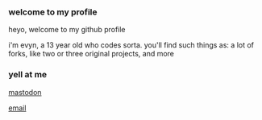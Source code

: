 ### welcome to my profile

heyo, welcome to my github profile 

i'm evyn, a 13 year old who codes sorta. you'll find such things as: a lot of forks, like two or three original projects, and more


### yell at me

[mastodon](https://mas.to/evynhh)

[email](mailto:baconz@disroot.org)

